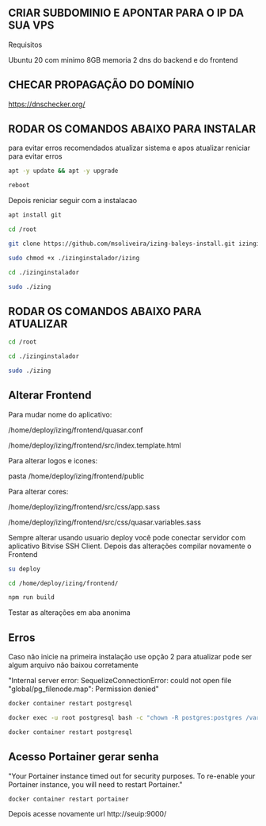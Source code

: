 ## CRIAR SUBDOMINIO E APONTAR PARA O IP DA SUA VPS

Requisitos

Ubuntu 20 com minimo 8GB memoria
2 dns do backend e do frontend


## CHECAR PROPAGAÇÃO DO DOMÍNIO

https://dnschecker.org/

## RODAR OS COMANDOS ABAIXO PARA INSTALAR

para evitar erros recomendados atualizar sistema e apos atualizar reniciar para evitar erros

```bash
apt -y update && apt -y upgrade
```
```bash
reboot
```
 
Depois reniciar seguir com a instalacao

```bash
apt install git
```
```bash
cd /root
```
```bash
git clone https://github.com/msoliveira/izing-baleys-install.git izinginstalador
```
```bash
sudo chmod +x ./izinginstalador/izing
```
```bash
cd ./izinginstalador
```
```bash
sudo ./izing
```

## RODAR OS COMANDOS ABAIXO PARA ATUALIZAR

```bash
cd /root
```
```bash
cd ./izinginstalador
```
```bash
sudo ./izing
```

## Alterar Frontend

Para mudar nome do aplicativo:

/home/deploy/izing/frontend/quasar.conf

/home/deploy/izing/frontend/src/index.template.html

Para alterar logos e icones:

pasta /home/deploy/izing/frontend/public

Para alterar cores:

/home/deploy/izing/frontend/src/css/app.sass

/home/deploy/izing/frontend/src/css/quasar.variables.sass

Sempre alterar usando usuario deploy você pode conectar servidor com aplicativo Bitvise SSH Client. Depois das alterações compilar novamente o Frontend

```bash
su deploy
```
```bash
cd /home/deploy/izing/frontend/
```
```bash
npm run build
```

Testar as alterações em aba anonima

## Erros

Caso não inicie na primeira instalação use opção 2 para atualizar pode ser algum arquivo não baixou corretamente

"Internal server error: SequelizeConnectionError: could not open file \"global/pg_filenode.map\": Permission denied"

```bash
docker container restart postgresql
```
```bash
docker exec -u root postgresql bash -c "chown -R postgres:postgres /var/lib/postgresql/data"
```
```bash
docker container restart postgresql
```

## Acesso Portainer gerar senha
"Your Portainer instance timed out for security purposes. To re-enable your Portainer instance, you will need to restart Portainer."

```bash
docker container restart portainer
```

Depois acesse novamente url http://seuip:9000/

